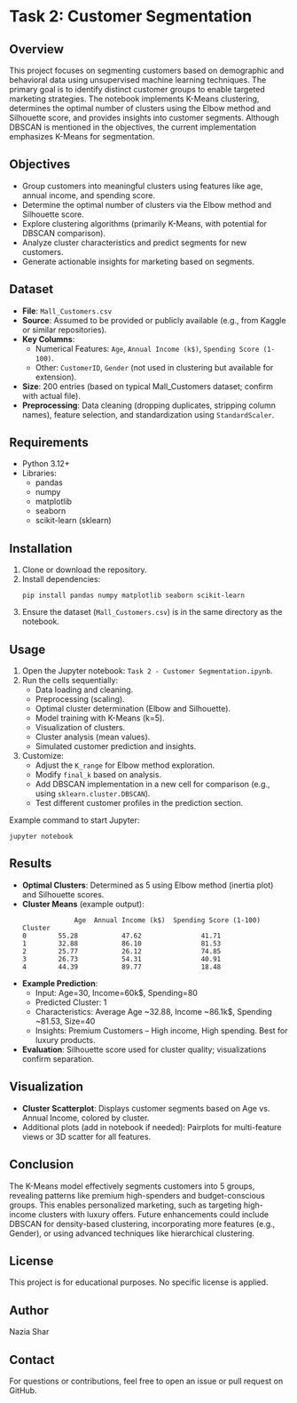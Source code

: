 # Task 2: Customer Segmentation

## Overview
This project focuses on segmenting customers based on demographic and behavioral data using unsupervised machine learning techniques. The primary goal is to identify distinct customer groups to enable targeted marketing strategies. The notebook implements K-Means clustering, determines the optimal number of clusters using the Elbow method and Silhouette score, and provides insights into customer segments. Although DBSCAN is mentioned in the objectives, the current implementation emphasizes K-Means for segmentation.

## Objectives
- Group customers into meaningful clusters using features like age, annual income, and spending score.
- Determine the optimal number of clusters via the Elbow method and Silhouette score.
- Explore clustering algorithms (primarily K-Means, with potential for DBSCAN comparison).
- Analyze cluster characteristics and predict segments for new customers.
- Generate actionable insights for marketing based on segments.

## Dataset
- **File**: `Mall_Customers.csv`
- **Source**: Assumed to be provided or publicly available (e.g., from Kaggle or similar repositories).
- **Key Columns**:
  - Numerical Features: `Age`, `Annual Income (k$)`, `Spending Score (1-100)`.
  - Other: `CustomerID`, `Gender` (not used in clustering but available for extension).
- **Size**: 200 entries (based on typical Mall_Customers dataset; confirm with actual file).
- **Preprocessing**: Data cleaning (dropping duplicates, stripping column names), feature selection, and standardization using `StandardScaler`.

## Requirements
- Python 3.12+
- Libraries:
  - pandas
  - numpy
  - matplotlib
  - seaborn
  - scikit-learn (sklearn)

## Installation
1. Clone or download the repository.
2. Install dependencies:
   ```
   pip install pandas numpy matplotlib seaborn scikit-learn
   ```
3. Ensure the dataset (`Mall_Customers.csv`) is in the same directory as the notebook.

## Usage
1. Open the Jupyter notebook: `Task 2 - Customer Segmentation.ipynb`.
2. Run the cells sequentially:
   - Data loading and cleaning.
   - Preprocessing (scaling).
   - Optimal cluster determination (Elbow and Silhouette).
   - Model training with K-Means (k=5).
   - Visualization of clusters.
   - Cluster analysis (mean values).
   - Simulated customer prediction and insights.
3. Customize:
   - Adjust the `K_range` for Elbow method exploration.
   - Modify `final_k` based on analysis.
   - Add DBSCAN implementation in a new cell for comparison (e.g., using `sklearn.cluster.DBSCAN`).
   - Test different customer profiles in the prediction section.

Example command to start Jupyter:
```
jupyter notebook
```

## Results
- **Optimal Clusters**: Determined as 5 using Elbow method (inertia plot) and Silhouette scores.
- **Cluster Means** (example output):
  ```
               Age  Annual Income (k$)  Spending Score (1-100)
  Cluster                                                      
  0        55.28           47.62               41.71
  1        32.88           86.10               81.53
  2        25.77           26.12               74.85
  3        26.73           54.31               40.91
  4        44.39           89.77               18.48
  ```
- **Example Prediction**:
  - Input: Age=30, Income=60k$, Spending=80
  - Predicted Cluster: 1
  - Characteristics: Average Age ~32.88, Income ~86.1k$, Spending ~81.53, Size=40
  - Insights: Premium Customers – High income, High spending. Best for luxury products.
- **Evaluation**: Silhouette score used for cluster quality; visualizations confirm separation.

## Visualization
- **Cluster Scatterplot**: Displays customer segments based on Age vs. Annual Income, colored by cluster.
- Additional plots (add in notebook if needed): Pairplots for multi-feature views or 3D scatter for all features.

## Conclusion
The K-Means model effectively segments customers into 5 groups, revealing patterns like premium high-spenders and budget-conscious groups. This enables personalized marketing, such as targeting high-income clusters with luxury offers. Future enhancements could include DBSCAN for density-based clustering, incorporating more features (e.g., Gender), or using advanced techniques like hierarchical clustering.

## License
This project is for educational purposes. No specific license is applied.

## Author
Nazia Shar

## Contact
For questions or contributions, feel free to open an issue or pull request on GitHub.